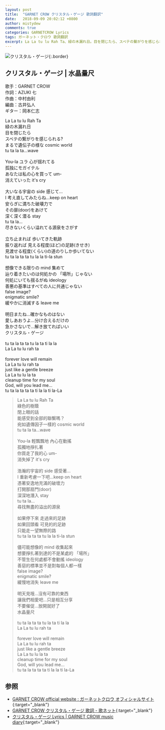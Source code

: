 ```yaml
---
layout: post
title:  "GARNET CROW クリスタル・ゲージ 歌詞翻訳"
date:   2018-09-09 20:02:12 +0800
author: mistydew
comments: true
categories: GARNETCROW Lyrics
tags: ガーネット・クロウ 歌詞翻訳
excerpt: La La tu lu Rah Ta、緑の木漏れ日。目を閉じたら、スベテの繋がりを感じられる?まるで遺伝子の様な cosmic world、tu ta la ta…wave。
---
```

![クリスタル・ゲージ](https://raw.githubusercontent.com/mistydew/gc2/master/cover/single/SG12_クリスタル・ゲージ.jpg){:.border}

## クリスタル・ゲージ | 水晶量尺

歌手：GARNET CROW<br>
作詞：AZUKI 七<br>
作曲：中村由利<br>
編曲：古井弘人<br>
ギター：岡本仁志

<div class="lyric-original">
<p>
La La tu lu Rah Ta<br>
緑の木漏れ日<br>
目を閉じたら<br>
スベテの繋がりを感じられる?<br>
まるで遺伝子の様な cosmic world<br>
tu ta la ta…wave<br>
<br>
You-la ユラ 心が揺れてる<br>
孤独にモガイテル<br>
あなたは私の心を買って um-<br>
消えていった it's cry<br>
<br>
大いなる宇宙の side 感じて…<br>
I 考え直してみたらね…keep on heart<br>
安らぎに満ちた破壊力で<br>
その扉(door)をあけて<br>
深く深く潜る stay<br>
tu ta la…<br>
尽きないくらい溢れてる源泉をさがす<br>
<br>
立ち止まれば 歩いてきた軌跡<br>
振り返れば 見える程度(ほど)の足跡(きせき)<br>
見渡せる程度(くらい)の道のりしか歩いてない<br>
tu ta la ta ta tu la la ti-la stun<br>
<br>
想像できる限りの mind 集めて<br>
辿り着きたいのは何処かの 「場所」じゃない<br>
何処にいても揺るがぬ ideology<br>
善悪の基準はすべての人に共通じゃない<br>
false image?<br>
enigmatic smile?<br>
緩やかに消滅する leave me<br>
<br>
明日またね…確かなものはない<br>
愛しあおうよ…分け合えるだけの<br>
急かさないで…解き放てればいい<br>
クリスタル・ゲージ<br>
<br>
tu ta la ta ta tu la ta ti la la<br>
La La tu lu rah ta<br>
<br>
forever love will remain<br>
La La tu lu rah ta<br>
just like a gentle breeze<br>
La La tu lu la ta<br>
cleanup time for my soul<br>
God, will you lead me…<br>
tu ta la ta ta ta ti la la ti la-La
</p>
</div>

<div class="lyric-translation">
<blockquote>
La La tu lu Rah Ta<br>
綠色的樹蔭<br>
閉上眼的話<br>
能感受到全部的聯繫嗎？<br>
宛如遺傳因子一樣的 cosmic world<br>
tu ta la ta…wave<br>
<br>
You-la 輕飄飄地 內心在動搖<br>
孤獨地掙扎著<br>
你買走了我的心 um-<br>
消失掉了 it's cry<br>
<br>
浩瀚的宇宙的 side 感受著...<br>
I 重新考慮一下吧...keep on heart<br>
憑著安逸地充滿的破壞力<br>
打開那扇門(door)<br>
深深地潛入 stay<br>
tu ta la…<br>
尋找無盡的溢出的源泉<br>
<br>
如果停下來 走過來的足跡<br>
如果回頭看 可見的的足跡<br>
只能走一望無際的路<br>
tu ta la ta ta tu la la ti-la stun<br>
<br>
儘可能想像的 mind 收集起來<br>
想要掙扎著到達的不是某處的 「場所」<br>
不管生在何處都不會動搖 ideology<br>
善惡的標準並不是對每個人都一樣<br>
false image?<br>
enigmatic smile?<br>
緩慢地消失 leave me<br>
<br>
明天見哦...沒有可靠的東西<br>
讓我們相愛吧...只是相互分享<br>
不要催促...放開就好了<br>
水晶量尺<br>
<br>
tu ta la ta ta tu la ta ti la la<br>
La La tu lu rah ta<br>
<br>
forever love will remain<br>
La La tu lu rah ta<br>
just like a gentle breeze<br>
La La tu lu la ta<br>
cleanup time for my soul<br>
God, will you lead me…<br>
tu ta la ta ta ta ti la la ti la-La
</blockquote>
</div>

## 参照

* [GARNET CROW official website : ガーネットクロウ オフィシャルサイト](http://www.garnetcrow.com){:target="_blank"}
* [GARNET CROW クリスタル・ゲージ 歌詞 - 歌ネット](https://www.uta-net.com/song/16488){:target="_blank"}
* [クリスタル・ゲージ Lyrics \| GARNET CROW music diary](https://mistydew.github.io/gc/lyrics/original/クリスタル・ゲージ.html){:target="_blank"}
